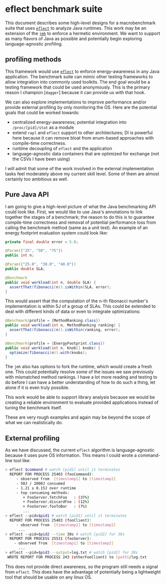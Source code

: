 # eflect benchmark suite

This document describes some high-level designs for a macrobenchmark suite that uses [`eflect`]() to analyze Java runtimes. This work may be an extension of the [`jmh`](https://openjdk.java.net/projects/code-tools/jmh) to enforce a hermetic environment. We want to support as many flavors of Java as possible and potentially begin exploring language-agnostic profiling.

## profiling methods

This framework would use [`eflect`]() to enforce energy-awareness in any Java application. The benchmark suite can mimic other testing frameworks to allow integration into commonly used toolkits. The end goal would be a testing framework that could be used anonymously. This is the primary reason I champion [`dagger`] because it can provide us with that hook.

We can also explore implementations to improve performance and/or provide external profiling by only monitoring the OS. Here are the potential goals that could be worked towards:

 - centralized energy-awareness; potential integration into `/proc/[pid]/stat` as a module
 - extend `rapl` and `eflect` support to other architectures; DI is powerful here because it can remove bloat from enum-based approaches with compile-time correctness.
 - runtime decoupling of `eflect` and the application
 - language-agnostic data containers that are optimized for exchange (not the CSVs I have been using)

I will admit that some of the work involved in the external implementation tasks feel moderately above my current skill level. Some of them are almost certainly too ambitious as well.

## Pure Java API

I am going to give a high-level picture of what the Java benchmarking API could look like. First, we would like to use Java's annotations to link together the stages of a benchmark; the reason to do this is to guarantee compile-time correctness and removal of potential performance loss from calling the benchmark method (same as a unit test). An example of an energy footprint evaluation system could look like:

```java
private final double error = 5.0;

@Param({"25", "50", "75"})
public int n;

@Param({"25.0", "30.0", "40.0"})
public double SLA;

@Benchmark
public void workload(int n, double SLA) {
  assertThat(fibonacci(n)).isWithin(SLA, error);
}
```

This would assert that the computation of the n-th fibonacci number's implementation is within 5J of a group of SLAs. This could be extended to deal with different kinds of data or even to integrate optimizations:

```java
@Benchmark(profile = {MethodRanking.class})
public void workload(int n, MethodRanking ranking) {
  assertThat(fibonacci(n)).isWithin(ranking, error);
}

@Benchmark(profile = {EnergyFootprint.class})
public void workload(int n, Knob[] knobs) {
  optimize(fibonacci(n)).with(knobs);
}
```

The `jmh` also has options to fork the runtime, which would create a fresh one. This could potentially resolve some of the issues we saw previously with mismatched method rankings. I have a lot more reading and testing to do before I can have a better understanding of how to do such a thing, let alone if it is even truly possible.

This work would be able to support library analysis because we would be creating a reliable environment to evaluate provided applications instead of tuning the benchmark itself.

These are very rough examples and again may be beyond the scope of what we can realistically do.

## External profiling

As we have discussed, the current `eflect` algorithm is language-agnostic because it uses pure OS information. This means I could wrote a command-line tool like:

```bash
> eflect $command # watch [pid1] until it terminates
  REPORT FOR PROCESS 25403 (fooCommand):
     - observed from  [timestamp1] to [timestamp2]
     - 50J / 2000J consumed
     - 1.21 ± 0.15J over runtime
     - top consuming methods:
        + FooServer.fetchFoo   : (37%)
        + FooServer.discardFoo : (12%)
        + FooServer.fooToBar   : (7%)
        ...
> eflect --pid=$pid1 # watch [pid1] until it terminates
  REPORT FOR PROCESS 25403 (fooClient):
     - observed from  [timestamp1] to [timestamp2]   
      ...
> eflect --pid=$pid2 --time 30s # watch [pid2] for 30s
  REPORT FOR PROCESS 25531 (fooServer):
    - observed from  [timestamp1] to [timestamp2]   
      ...
> eflect --pid=$pid3 --output=log.txt # watch [pid2] for 30s
 WROTE REPORT FOR PROCESS 243 (otherFooClient) to [path]/log.txt
```

This does not provide direct awareness, so the program still needs a signal from `eflect`. This does have the advantage of potentially being a lightweight tool that should be usable on any linux OS.
